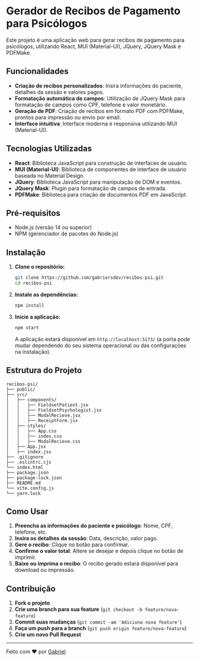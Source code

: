 # Gerador de Recibos de Pagamento para Psicólogos

Este projeto é uma aplicação web para gerar recibos de pagamento para psicólogos, utilizando React, MUI (Material-UI), JQuery, JQuery Mask e PDFMake.

## Funcionalidades

- **Criação de recibos personalizados**: Insira informações do paciente, detalhes da sessão e valores pagos.
- **Formatação automática de campos**: Utilização de JQuery Mask para formatação de campos como CPF, telefone e valor monetário.
- **Geração de PDF**: Criação de recibos em formato PDF com PDFMake, prontos para impressão ou envio por email.
- **Interface intuitiva**: Interface moderna e responsiva utilizando MUI (Material-UI).

## Tecnologias Utilizadas

- **React**: Biblioteca JavaScript para construção de interfaces de usuário.
- **MUI (Material-UI)**: Biblioteca de componentes de interface de usuário baseada no Material Design.
- **JQuery**: Biblioteca JavaScript para manipulação de DOM e eventos.
- **JQuery Mask**: Plugin para formatação de campos de entrada.
- **PDFMake**: Biblioteca para criação de documentos PDF em JavaScript.

## Pré-requisitos

- Node.js (versão 14 ou superior)
- NPM (gerenciador de pacotes do Node.js)

## Instalação

1. **Clone o repositório:**

   ```sh
   git clone https://github.com/gabriersdev/recibos-psi.git
   cd recibos-psi
   ```

2. **Instale as dependências:**

   ```sh
   npm install
   ```

3. **Inicie a aplicação:**

   ```sh
   npm start
   ```

   A aplicação estará disponível em `http://localhost:5173/` (a porta pode mudar dependendo do seu sistema operacional ou das configurações na instalação).

## Estrutura do Projeto

```
recibos-psi/
├── public/
├── src/
│   ├── components/
│   │   ├── FieldsetPatient.jsx
│   │   ├── FieldsetPsychologist.jsx
│   │   ├── ModalRecieve.jsx
│   │   ├── ReceiptForm.jsx
│   ├── styles/
│   │   ├── App.css
│   │   ├── index.css
│   │   ├── ModalRecieve.css
│   ├── App.jsx
│   ├── index.jsx
├── .gitignore
├── .eslintrc.cjs
└── index.html
├── package.json
├── package-lock.json
├── README.md
└── vite.config.js
└── yarn.lock
```

## Como Usar

1. **Preencha as informações do paciente e psicólogo**: Nome, CPF, telefone, etc.
2. **Insira os detalhes da sessão**: Data, descrição, valor pago.
3. **Gere o recibo**: Clique no botão para confirmar.
4. **Confirme o valor total**: Altere se desejar e depois clique no botão de imprimir.
5. **Baixe ou imprima o recibo**: O recibo gerado estará disponível para download ou impressão.

## Contribuição

1. **Fork o projeto**
2. **Crie uma branch para sua feature** (`git checkout -b feature/nova-feature`)
3. **Commit suas mudanças** (`git commit -am 'Adiciona nova feature'`)
4. **Faça um push para a branch** (`git push origin feature/nova-feature`)
5. **Crie um novo Pull Request**

---

Feito com ♥ por [Gabriel](https://github.com/gabriersdev)
